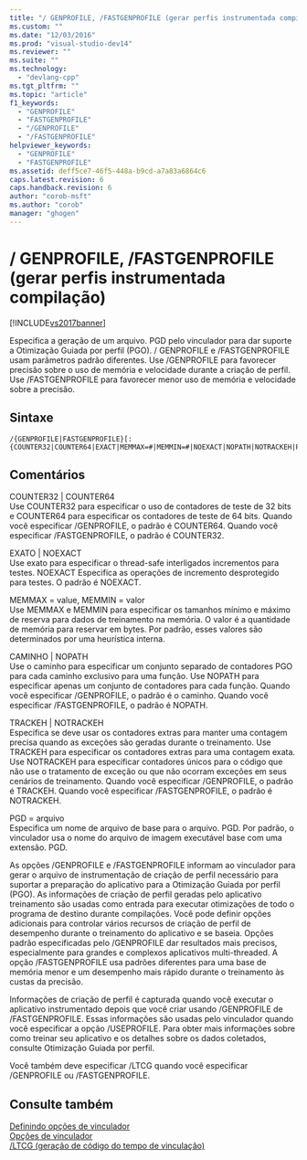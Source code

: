 ```yaml
---
title: "/ GENPROFILE, /FASTGENPROFILE (gerar perfis instrumentada compila&#231;&#227;o) | Microsoft Docs"
ms.custom: ""
ms.date: "12/03/2016"
ms.prod: "visual-studio-dev14"
ms.reviewer: ""
ms.suite: ""
ms.technology: 
  - "devlang-cpp"
ms.tgt_pltfrm: ""
ms.topic: "article"
f1_keywords: 
  - "GENPROFILE"
  - "FASTGENPROFILE"
  - "/GENPROFILE"
  - "/FASTGENPROFILE"
helpviewer_keywords: 
  - "GENPROFILE"
  - "FASTGENPROFILE"
ms.assetid: deff5ce7-46f5-448a-b9cd-a7a83a6864c6
caps.latest.revision: 6
caps.handback.revision: 6
author: "corob-msft"
ms.author: "corob"
manager: "ghogen"
---
```

# / GENPROFILE, /FASTGENPROFILE (gerar perfis instrumentada compila&#231;&#227;o)
[!INCLUDE[vs2017banner](../../assembler/inline/includes/vs2017banner.md)]

Especifica a geração de um arquivo. PGD pelo vinculador para dar suporte a Otimização Guiada por perfil \(PGO\).  \/ GENPROFILE e \/FASTGENPROFILE usam parâmetros padrão diferentes. Use \/GENPROFILE para favorecer precisão sobre o uso de memória e velocidade durante a criação de perfil. Use \/FASTGENPROFILE para favorecer menor uso de memória e velocidade sobre a precisão.  
  
## Sintaxe  
  
```  
/{GENPROFILE|FASTGENPROFILE}[:{COUNTER32|COUNTER64|EXACT|MEMMAX=#|MEMMIN=#|NOEXACT|NOPATH|NOTRACKEH|PATH|PGD=filename|TRACKEH}]   
```  
  
## Comentários  
 COUNTER32 &#124; COUNTER64  
 Use COUNTER32 para especificar o uso de contadores de teste de 32 bits e COUNTER64 para especificar os contadores de teste de 64 bits. Quando você especificar \/GENPROFILE, o padrão é COUNTER64. Quando você especificar \/FASTGENPROFILE, o padrão é COUNTER32.  
  
 EXATO &#124; NOEXACT  
 Use exato para especificar o thread\-safe interligados incrementos para testes. NOEXACT Especifica as operações de incremento desprotegido para testes. O padrão é NOEXACT.  
  
 MEMMAX \= value, MEMMIN \= valor  
 Use MEMMAX e MEMMIN para especificar os tamanhos mínimo e máximo de reserva para dados de treinamento na memória. O valor é a quantidade de memória para reservar em bytes.  Por padrão, esses valores são determinados por uma heurística interna.  
  
 CAMINHO &#124; NOPATH  
 Use o caminho para especificar um conjunto separado de contadores PGO para cada caminho exclusivo para uma função. Use NOPATH para especificar apenas um conjunto de contadores para cada função.   Quando você especificar \/GENPROFILE, o padrão é o caminho. Quando você especificar \/FASTGENPROFILE, o padrão é NOPATH.  
  
 TRACKEH &#124; NOTRACKEH  
 Especifica se deve usar os contadores extras para manter uma contagem precisa quando as exceções são geradas durante o treinamento. Use TRACKEH para especificar os contadores extras para uma contagem exata. Use NOTRACKEH para especificar contadores únicos para o código que não use o tratamento de exceção ou que não ocorram exceções em seus cenários de treinamento.  Quando você especificar \/GENPROFILE, o padrão é TRACKEH. Quando você especificar \/FASTGENPROFILE, o padrão é NOTRACKEH.  
  
 PGD \= arquivo  
 Especifica um nome de arquivo de base para o arquivo. PGD. Por padrão, o vinculador usa o nome do arquivo de imagem executável base com uma extensão. PGD.  
  
 As opções \/GENPROFILE e \/FASTGENPROFILE informam ao vinculador para gerar o arquivo de instrumentação de criação de perfil necessário para suportar a preparação do aplicativo para a Otimização Guiada por perfil \(PGO\). As informações de criação de perfil geradas pelo aplicativo treinamento são usadas como entrada para executar otimizações de todo o programa de destino durante compilações.   Você pode definir opções adicionais para controlar vários recursos de criação de perfil de desempenho durante o treinamento do aplicativo e se baseia. Opções padrão especificadas pelo \/GENPROFILE dar resultados mais precisos, especialmente para grandes e complexos aplicativos multi\-threaded. A opção \/FASTGENPROFILE usa padrões diferentes para uma base de memória menor e um desempenho mais rápido durante o treinamento às custas da precisão.  
  
 Informações de criação de perfil é capturada quando você executar o aplicativo instrumentado depois que você criar usando \/GENPROFILE de \/FASTGENPROFILE. Essas informações são usadas pelo vinculador quando você especificar a opção \/USEPROFILE. Para obter mais informações sobre como treinar seu aplicativo e os detalhes sobre os dados coletados, consulte Otimização Guiada por perfil.  
  
 Você também deve especificar \/LTCG quando você especificar \/GENPROFILE ou \/FASTGENPROFILE.  
  
## Consulte também  
 [Definindo opções de vinculador](../../build/reference/setting-linker-options.md)   
 [Opções de vinculador](../../build/reference/linker-options.md)   
 [\/LTCG \(geração de código do tempo de vinculação\)](../../build/reference/ltcg-link-time-code-generation.md)